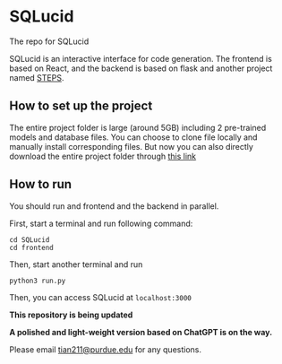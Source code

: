 
# SQLucid
The repo for SQLucid

SQLucid is an interactive interface for code generation. The frontend is based on React, and the backend is based on flask and another project named [STEPS](https://github.com/magic-YuanTian/STEPS).

## How to set up the project
The entire project folder is large (around 5GB) including 2 pre-trained models and database files. You can choose to clone file locally and manually install corresponding files.
But now you can also directly download the entire project folder through [this link](https://purdue0-my.sharepoint.com/:u:/g/personal/tian211_purdue_edu/Ee2FCOD3QHtEiG6mEmZ2CtwBbk8x9hMRZ6d3aU6W3Xii_Q?e=XVWXYO)

## How to run
You should run and frontend and the backend in parallel.

First, start a terminal and run following command:

```
cd SQLucid
cd frontend
```

Then, start another terminal and run

```
python3 run.py
```

Then, you can access SQLucid at `localhost:3000`




**This repository is being updated**

**A polished and light-weight version based on ChatGPT is on the way.**

Please email tian211@purdue.edu for any questions.


